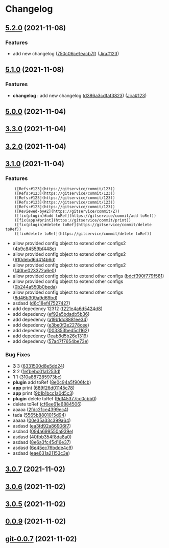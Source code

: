 # Changelog

## [5.2.0](https://gitservice/5.2.0) (2021-11-08)

### Features

 -  add new changelog ([750c06ce1eacb7f](https://gitservice/commit/750c06ce1eacb7f8a7efebb1b3f931836a84b132))
        ([Jira#123](https://gitservice/commit/123))


## [5.1.0](https://gitservice/5.1.0) (2021-11-08)

### Features

 -  **changelog**  :  add new changelog ([d386a3cdfaf3823](https://gitservice/commit/d386a3cdfaf3823c3edb65ea143a46125b8a3273))
        ([Jira#123](https://gitservice/commit/123))


## [5.0.0](https://gitservice/5.0.0) (2021-11-04)



## [3.3.0](https://gitservice/3.3.0) (2021-11-04)



## [3.2.0](https://gitservice/3.2.0) (2021-11-04)



## [3.1.0](https://gitservice/3.1.0) (2021-11-04)

### Features

        ([Refs:#123](https://gitservice/commit/123))
        ([Refs:#123](https://gitservice/commit/123))
        ([Refs:#123](https://gitservice/commit/123))
        ([Refs:#123](https://gitservice/commit/123))
        ([Refs:#123](https://gitservice/commit/123))
        ([Reviewed-by#Z](https://gitservice/commit/Z))
        ([fix(plugin)#add toRef](https://gitservice/commit/add toRef))
        ([fix(app)#print](https://gitservice/commit/print))
        ([fix(plugin)#delete toRef](https://gitservice/commit/delete toRef))
        ([fix#delete toRef](https://gitservice/commit/delete toRef))
 -  allow provided config object to extend other configs2 ([4b9c84559bf448e](https://gitservice/commit/4b9c84559bf448ee846bee9eb45917cf2d1b9dfc))
 -  allow provided config object to extend other configs2 ([610debd6d414b6d](https://gitservice/commit/610debd6d414b6def7dc6e8fe7a2e96624ece1d8))
 -  allow provided config object to extend other configs2 ([140be023372a6e0](https://gitservice/commit/140be023372a6e0552079ca40d612ef616e11113))
 -  allow provided config object to extend other configs ([bdcf390f779f581](https://gitservice/commit/bdcf390f779f581b39dd03b70821abfdd20480ef))
 -  allow provided config object to extend other configs ([0b244a550b0beda](https://gitservice/commit/0b244a550b0beda5702320e82926ff5200737b96))
 -  allow provided config object to extend other configs ([8d46b309a9d69bd](https://gitservice/commit/8d46b309a9d69bd641d193666ecc0ae8c5610404))
 -  asdasd ([d6c18ef47527427](https://gitservice/commit/d6c18ef47527427d6d9ccf974c8a4c6075231c09))
 -  add depedency 12312 ([f221e4a6d5424d8](https://gitservice/commit/f221e4a6d5424d83b0ddd00b2dbd101b75339829))
 -  add depedency ([ef92a5bdadb5b36](https://gitservice/commit/ef92a5bdadb5b36f6609292fe8a28e7d0425f110))
 -  add depedency ([a19b1dc8881ee34](https://gitservice/commit/a19b1dc8881ee34c15268ab9ee3a688650d8b091))
 -  add depedency ([e3be0f2e2278cee](https://gitservice/commit/e3be0f2e2278cee4fffa0f7d74c50dc389877a40))
 -  add depedency ([003353bed5c1162](https://gitservice/commit/003353bed5c116237e7cf1b61d6a53a7cb7c394a))
 -  add depedency ([1eab8d5b26e1319](https://gitservice/commit/1eab8d5b26e1319f0f49b0e4c91fb85bcb7add33))
 -  add depedency ([57a47f7654be73e](https://gitservice/commit/57a47f7654be73e9894c01bb15d26d093d5a71e9))

### Bug Fixes

 -  **3**  3 ([6331500d8e5dd24](https://gitservice/commit/6331500d8e5dd2489d451b91f9437b82e346187b))
 -  **2**  2 ([1efbebc01a1253d](https://gitservice/commit/1efbebc01a1253dd137540027c7103e032e73579))
 -  **1**  1 ([310a887285973bc](https://gitservice/commit/310a887285973bc6749b8a383799cf249e2db605))
 -  **plugin**  add toRef ([8e0c94a5f906fcb](https://gitservice/commit/8e0c94a5f906fcb2a1ac015570efd1430b127d10))
 -  **app**  print ([689f26d01145c78](https://gitservice/commit/689f26d01145c78d3ef2db4a1bdfba1546332cde))
 -  **app**  print ([9b1b1bcc1a0d5c3](https://gitservice/commit/9b1b1bcc1a0d5c3a8b55facb701648b8ddcf01de))
 -  **plugin**  delete toRef ([9df45377cc0cbb0](https://gitservice/commit/9df45377cc0cbb0a74f8943ecbdb36a16192db92))
 -  delete toRef ([cf6ee61e6884506](https://gitservice/commit/cf6ee61e688450668be2de219a8121d009cffd02))
 -  aaaaa ([2fdc21ce4399ec4](https://gitservice/commit/2fdc21ce4399ec44f5cc34bfccb2177419fa4184))
 -  tada ([5565b8801015d94](https://gitservice/commit/5565b8801015d9499917b28a7a10acccd9fe9fe8))
 -  aaaaa ([00e35a33c399a64](https://gitservice/commit/00e35a33c399a642c0934f374ba9b8be260202d4))
 -  asdasd ([ea3fd92a86906f7](https://gitservice/commit/ea3fd92a86906f772e2374fa3294efa2535445ed))
 -  asdasd ([094a699550a939e](https://gitservice/commit/094a699550a939e1175437a8830b9da77f5b5e40))
 -  asdasd ([40fbb354f8da8a0](https://gitservice/commit/40fbb354f8da8a0aea4bba5a2e92e7b3f6822500))
 -  asdasd ([8e6a3fc45d16e37](https://gitservice/commit/8e6a3fc45d16e373b8c96b5dbca1d51340f6f043))
 -  asdasd ([6e45ec76bdde4c9](https://gitservice/commit/6e45ec76bdde4c964c7879d41e82f947449dd952))
 -  asdasd ([eae631a21153c3e](https://gitservice/commit/eae631a21153c3ea730b984927d0f20ac4f1a42d))

## [3.0.7](https://gitservice/3.0.7) (2021-11-02)



## [3.0.6](https://gitservice/3.0.6) (2021-11-02)



## [3.0.5](https://gitservice/3.0.5) (2021-11-02)



## [0.0.9](https://gitservice/0.0.9) (2021-11-02)



## [git-0.0.7](https://gitservice/git-0.0.7) (2021-11-02)



